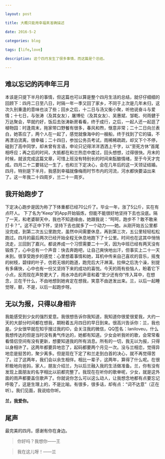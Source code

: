 ```yaml
---

layout: post 

title: 大概只能用幸福来准确描述

date: 2016-5-2

categories: blog
 
tags: [life,love]

description: 这个四月发生了很多事情，而这篇是个总结。

---
```


## 难以忘记的丙申年三月

本该是只提下半月的事情，但这篇也可以算是整个四月生活的总结，就仔仔细细的回顾下：四月二日至八日，时隔一年一季又回了家乡，不同于上次是几年未归，这次久别重逢的意味也淡了些；回乡之后，十二日与汤又衡小聚，听他说奋斗与爱情；十七日，与张涛（及其女友），屠博伦（及其女友）、吴惠斌、邹乾、何雨健于万达聚会，早就约好，饭后去张涛新房看看，终于成行，之后，一起人还一起逛了植物园：时逢周末，拖家带口野餐有很多，春风和煦，惬意非常；二十二日向兰表白，她答应了，两个人在一起了，感觉就像海中的一艘船，终于找到了它的锚，不再漂泊流离，很幸福；二十四日，参加公务员考试，雨稀稀疏疏，却又下个不停，碰到了高中同学，却未曾有言语，申论只记得洋洋洒洒上千字，以“至死方休”首尾相呼应；再之后的时间，大抵都在和兰热恋中度过，回头想想，过得很快。月末的时候，就该完成这篇文章，可惜上班没有特别长的时间来酝酿情绪，至于今天才完成。四月二十二要铭记一生了，也和兰下定决心，会在几年后的这一天领证结婚。四月，特别是下半月，我感到幸福就像梅雨时节市内的河流，河水都快要溢出来了。这一年我二十四周岁，兰二十一周岁。

## 我开始跑步了

下定决心跑步是因为称了下体重都已经70公斤了。毕业一年，涨了5公斤，实在有点吓人。 下了名为“Keep”的App开始锻炼，但能不能很好地坚持下去也没底。隔了一天，和老婆聊天中，我也不知道缘由，她跟我说：“呵呵，跑步不？敢不敢来打卡？”。这不正中下怀，坚持下去也就多了一个动力——她。从刚开始五公里都没完成，到第二次五公里跑完，虽然中间需要休息，再到第三次，五公里轻轻松松跑过。四月的最后两次已经开始全程无休息地跑下了十公里。时间也在这其中悄悄流走，兰回到了嘉兴。都说养成一个习惯需要二十一天，因为中班已经有两天没有锻炼了，心中总有一个声音：快去奔跑吧，让自己爽快地出汗，但事实上二十一天未到。很享受跑步的感觉：心里想着事情和她，耳机中传来自己喜欢的音乐，摇曳的树枝，碧绿的叶子，仿若无垠的跑道，跑完后大汗淋漓，拉伸之后洗个澡，别提有多痛快，心中也有一份又坚持下来的成功的喜悦。今天的雨有些恼人，盼着它下小点，反而现在声势更大了，雨水冲击的声音和着“至少还有你”传入耳中，在想念，兰在干什么，不由地想到她肯定在想我，笑意不由迸发出来。兰，以后一起睡觉呀，额，不是，以后一起跑步呀。

## 无以为报，只得以身相许

我能感受到少女的强烈爱意。我很想告诉你我知道，我知道你很爱很爱我，大约一天的大部分时间都在想我，期盼着五月四日的早日到来。很高兴告诉你：兰，我也是。少女很早就在知乎搜过我的ID，会关注我的微信，QQ签名：laniloveu，什么我想传达的但是当时没有勇气传达的，她都有知道。少女会听我听的歌，会常常看看情侣空间有没有更新，想要知道我的所有消息。所有的一切，我无以为报，只得以身相许了。这两年都要异地恋了，起码都要两个月见一次。没与兰相恋，觉得异地恋是挺苦的，聚少离多。但是现在下定了和兰走到白首的决心，就不再觉得苦了。过了这两年，我们会以余生相伴。相比一辈子，这两年，算得了什么呢。在很积极地向爸妈，家人，朋友介绍兰，为以后兰融入我的生活做准备。兰，你有没有发现上面朋友的名字相比以前都完整了。我现在在听你的歌单呢，少女，就是这外面的雨声都要盖住歌声了。你就说你怎么可以这么动人，让我想念地都有点要忘记呼吸了，这是生理上的，不是比喻。有很多，很多话，却有点：“词不达意”（正在听）。我们见面，我说给你听。

**兰，我爱你。**

## 尾声

最完美的四月。感谢有你在身边。    

>你好吗？我想你——王  

>我在这儿呀！——兰
